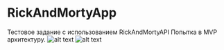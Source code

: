 # RickAndMortyApp
Тестовое задание с использованием RickAndMortyAPI
Попытка в MVP архитектуру.
![alt text](https://pix.my/voxQKN)
![alt text](https://pix.my/DDBbF7)
